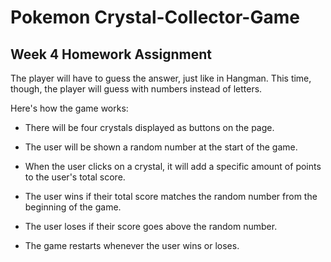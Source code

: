 # Pokemon Crystal-Collector-Game

## Week 4 Homework Assignment


The player will have to guess the answer, just like in Hangman. 
This time, though, the player will guess with numbers instead of letters. 

 Here's how the game works:

   * There will be four crystals displayed as buttons on the page.

   * The user will be shown a random number at the start of the game.

   * When the user clicks on a crystal, it will add a specific amount of points to the user's total score. 

   * The user wins if their total score matches the random number from the beginning of the game.

   * The user loses if their score goes above the random number.

   * The game restarts whenever the user wins or loses.

